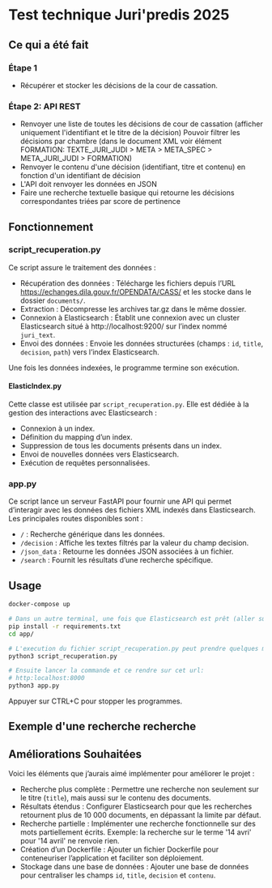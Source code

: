 # Test technique Juri'predis 2025
## Ce qui a été fait

### Étape 1
- Récupérer et stocker les décisions de la cour de cassation.

### Étape 2: API REST
- Renvoyer une liste de toutes les décisions de cour de cassation (afficher uniquement l'identifiant et le titre de la décision)
Pouvoir filtrer les décisions par chambre (dans le document XML voir élément FORMATION: TEXTE_JURI_JUDI > META > META_SPEC > META_JURI_JUDI > FORMATION)
- Renvoyer le contenu d'une décision (identifiant, titre et contenu) en fonction d'un identifiant de décision
- L'API doit renvoyer les données en JSON
- Faire une recherche textuelle basique qui retourne les décisions correspondantes triées par score de pertinence


## Fonctionnement
### script_recuperation.py

Ce script assure le traitement des données :
- Récupération des données : Télécharge les fichiers depuis l’URL https://echanges.dila.gouv.fr/OPENDATA/CASS/ et les stocke dans le dossier `documents/`.
- Extraction : Décompresse les archives tar.gz dans le même dossier.
- Connexion à Elasticsearch : Établit une connexion avec un cluster Elasticsearch situé à http://localhost:9200/ sur l’index nommé `juri_text`.
- Envoi des données : Envoie les données structurées (champs : `id`, `title`, `decision`, `path`) vers l’index Elasticsearch.

Une fois les données indexées, le programme termine son exécution.

#### ElasticIndex.py

Cette classe est utilisée par `script_recuperation.py`. 
Elle est dédiée à la gestion des interactions avec Elasticsearch :
- Connexion à un index.
- Définition du mapping d’un index.
- Suppression de tous les documents présents dans un index.
- Envoi de nouvelles données vers Elasticsearch.
- Exécution de requêtes personnalisées.

### app.py

Ce script lance un serveur FastAPI pour fournir une API qui permet d’interagir avec les données des fichiers XML indexés dans Elasticsearch. Les principales routes disponibles sont :
- `/` : Recherche générique dans les données.
- `/decision` : Affiche les textes filtrés par la valeur du champ decision.
- `/json_data` : Retourne les données JSON associées à un fichier.
- `/search` : Fournit les résultats d’une recherche spécifique.


## Usage

```bash
docker-compose up

# Dans un autre terminal, une fois que Elasticsearch est prêt (aller sur l'url du serveur Elasticsearch http://localhost:9200/)
pip install -r requirements.txt
cd app/

# L'execution du fichier script_recuperation.py peut prendre quelques minutes (5-10 min)
python3 script_recuperation.py

# Ensuite lancer la commande et ce rendre sur cet url:
# http:localhost:8000
python3 app.py
```

Appuyer sur CTRL+C pour stopper les programmes.


## Exemple d'une recherche recherche

[](http://127.0.0.1:8000/search?query=1+avril)


## Améliorations Souhaitées

Voici les éléments que j’aurais aimé implémenter pour améliorer le projet :
- Recherche plus complète : Permettre une recherche non seulement sur le titre (`title`), mais aussi sur le contenu des documents.
- Résultats étendus : Configurer Elasticsearch pour que les recherches retournent plus de 10 000 documents, en dépassant la limite par défaut.
- Recherche partielle : Implémenter une recherche fonctionnelle sur des mots partiellement écrits. Exemple: la recherche sur le terme '14 avri' pour '14 avril' ne renvoie rien.
- Création d’un Dockerfile : Ajouter un fichier Dockerfile pour conteneuriser l’application et faciliter son déploiement.
- Stockage dans une base de données : Ajouter une base de données pour centraliser les champs `id`, `title`, `decision` et `contenu`.


